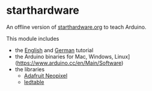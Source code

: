 # starthardware

An offline version of [starthardware.org](http://starthardware.org) to teach Arduino.

This module includes

- the [English](http://starthardware.org/?lang=en) and [German](http://starthardware.org/) tutorial
- the Arduino binaries for Mac, Windows, Linux](https://www.arduino.cc/en/Main/Software)
- the libraries
  - [Adafruit Neopixel](https://github.com/adafruit/Adafruit_NeoPixel)
  - [ledtable](https://github.com/niccokunzmann/ledtable/)
